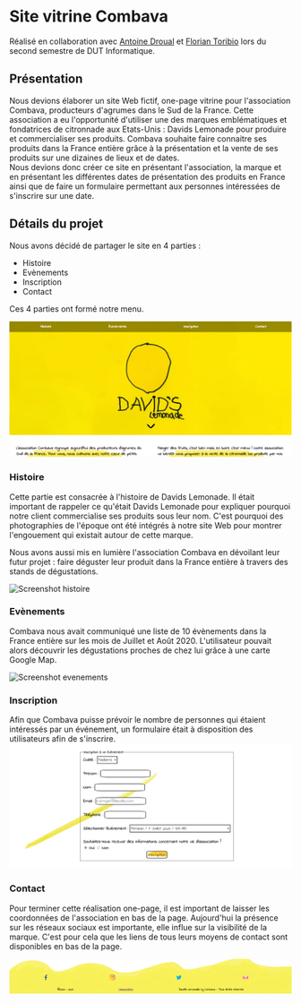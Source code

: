 # Site vitrine Combava 
Réalisé en collaboration avec [Antoine Droual](https://github.com/Anmaceis) et [Florian Toribio](https://github.com/sepios87) lors du second semestre de DUT Informatique.
## Présentation
Nous devions élaborer un site Web fictif, one-page vitrine pour l'association Combava, producteurs d'agrumes dans le Sud de la France. 
Cette association a eu l'opportunité d'utiliser une des marques emblématiques et fondatrices de citronnade aux Etats-Unis : Davids Lemonade pour produire et commercialiser ses produits. 
Combava souhaite faire connaitre ses produits dans la France entière grâce à la présentation et la vente de ses produits sur une dizaines de lieux et de dates.  
Nous devions donc créer ce site en présentant l'association, la marque et en présentant les différentes dates de présentation des produits en France ainsi que de faire un formulaire permettant aux personnes intéressées de s'inscrire sur une date.

## Détails du projet 
Nous avons décidé de partager le site en 4 parties : 
- Histoire
- Evènements
- Inscription
- Contact

Ces 4 parties ont formé notre menu. 

![Page d'accueil du site](imagesMD/Accueil.png)

### Histoire 
Cette partie est consacrée à l'histoire de Davids Lemonade. Il était important de rappeler ce qu'était Davids Lemonade pour expliquer pourquoi notre client commercialise ses produits sous leur nom. C'est pourquoi des photographies de l'époque ont été intégrés à notre site Web pour montrer l'engouement qui existait autour de cette marque.

Nous avons aussi mis en lumière l'association Combava en dévoilant leur futur projet : faire déguster leur produit dans la France entière à travers des stands de dégustations.

![Screenshot histoire](imagesMD/Présentation.png)

### Evènements 
Combava nous avait communiqué une liste de 10 évènements dans la France entière sur les mois de Juillet et Août 2020. 
L'utilisateur pouvait alors découvrir les dégustations proches de chez lui grâce à une carte Google Map. 

![Screenshot evenements](imagesMD/Présentation2.png)

### Inscription
Afin que Combava puisse prévoir le nombre de personnes qui étaient intéressés par un événement, un formulaire était à disposition des utilisateurs afin de s'inscrire.    
![Screenshot inscription](imagesMD/Inscription.png)

### Contact
Pour terminer cette réalisation one-page, il est important de laisser les coordonnées de l'association en bas de la page. Aujourd'hui la présence sur les réseaux sociaux est importante, elle influe sur la visibilité de la marque. C'est pour cela que les liens de tous leurs moyens de contact sont disponibles en bas de la page.

![Screenshot Contact](imagesMD/Contact.png)
